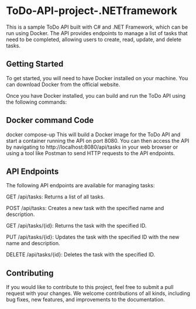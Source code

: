 # ToDo-API-project-.NETframework

This is a sample ToDo API built with C# and .NET Framework, which can be run using Docker. The API provides endpoints to manage a list of tasks that need to be completed, allowing users to create, read, update, and delete tasks.

## Getting Started
To get started, you will need to have Docker installed on your machine. You can download Docker from the official website.

Once you have Docker installed, you can build and run the ToDo API using the following commands:

## Docker command Code
docker compose-up
This will build a Docker image for the ToDo API and start a container running the API on port 8080. You can then access the API by navigating to http://localhost:8080/api/tasks in your web browser or using a tool like Postman to send HTTP requests to the API endpoints.

## API Endpoints
The following API endpoints are available for managing tasks:

GET /api/tasks: Returns a list of all tasks.

POST /api/tasks: Creates a new task with the specified name and description.

GET /api/tasks/{id}: Returns the task with the specified ID.

PUT /api/tasks/{id}: Updates the task with the specified ID with the new name and description.

DELETE /api/tasks/{id}: Deletes the task with the specified ID.

## Contributing
If you would like to contribute to this project, feel free to submit a pull request with your changes. We welcome contributions of all kinds, including bug fixes, new features, and improvements to the documentation.
